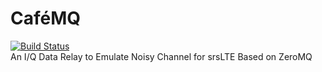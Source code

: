 # CaféMQ
[![Build Status](https://travis-ci.com/ifTNT/cafemq.svg?token=LxKCBVXqDBaiHcSwp4Uc&branch=master)](https://travis-ci.com/ifTNT/cafemq)  
An I/Q Data Relay to Emulate Noisy Channel for srsLTE Based on ZeroMQ

